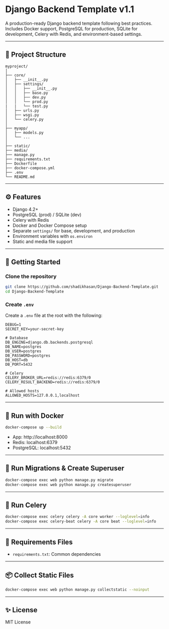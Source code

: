 # Django Backend Template v1.1

A production-ready Django backend template following best practices. Includes Docker support, PostgreSQL for production, SQLite for development, Celery with Redis, and environment-based settings.

---

## 📁 Project Structure

```
myproject/
│
├── core/
│   ├── __init__.py
│   ├── settings/
│   │   ├── __init__.py
│   │   ├── base.py
│   │   ├── dev.py
│   │   └── prod.py
|   |   └── test.py
│   ├── urls.py
│   ├── wsgi.py
│   └── celery.py
│
├── myapp/
│   ├── models.py
│   └── ...
│
├── static/
├── media/
├── manage.py
├── requirements.txt
├── Dockerfile
├── docker-compose.yml
├── .env
└── README.md
```

---

## ⚙️ Features

- Django 4.2+
- PostgreSQL (prod) / SQLite (dev)
- Celery with Redis
- Docker and Docker Compose setup
- Separate `settings/` for base, development, and production
- Environment variables with `os.environ`
- Static and media file support

---

## 🚀 Getting Started

### Clone the repository

```bash
git clone https://github.com/shadikhasan/Django-Backend-Template.git
cd Django-Backend-Template
```

### Create `.env`

Create a `.env` file at the root with the following:

```
DEBUG=1
SECRET_KEY=your-secret-key

# Database
DB_ENGINE=django.db.backends.postgresql
DB_NAME=postgres
DB_USER=postgres
DB_PASSWORD=postgres
DB_HOST=db
DB_PORT=5432

# Celery
CELERY_BROKER_URL=redis://redis:6379/0
CELERY_RESULT_BACKEND=redis://redis:6379/0

# Allowed hosts
ALLOWED_HOSTS=127.0.0.1,localhost
```

---

## 🐳 Run with Docker

```bash
docker-compose up --build
```

- App: http://localhost:8000
- Redis: localhost:6379
- PostgreSQL: localhost:5432

---

## 🧪 Run Migrations & Create Superuser

```bash
docker-compose exec web python manage.py migrate
docker-compose exec web python manage.py createsuperuser
```

---

## 🏃 Run Celery

```bash
docker-compose exec celery celery -A core worker --loglevel=info
docker-compose exec celery-beat celery -A core beat --loglevel=info
```

---

## 📂 Requirements Files

- `requirements.txt`: Common dependencies

---

## 📦 Collect Static Files

```bash
docker-compose exec web python manage.py collectstatic --noinput
```

---

## ✨ License

MIT License

